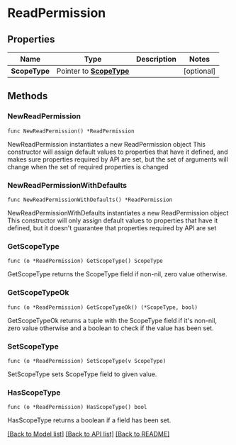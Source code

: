 # ReadPermission

## Properties

Name | Type | Description | Notes
------------ | ------------- | ------------- | -------------
**ScopeType** | Pointer to [**ScopeType**](ScopeType.md) |  | [optional] 

## Methods

### NewReadPermission

`func NewReadPermission() *ReadPermission`

NewReadPermission instantiates a new ReadPermission object
This constructor will assign default values to properties that have it defined,
and makes sure properties required by API are set, but the set of arguments
will change when the set of required properties is changed

### NewReadPermissionWithDefaults

`func NewReadPermissionWithDefaults() *ReadPermission`

NewReadPermissionWithDefaults instantiates a new ReadPermission object
This constructor will only assign default values to properties that have it defined,
but it doesn't guarantee that properties required by API are set

### GetScopeType

`func (o *ReadPermission) GetScopeType() ScopeType`

GetScopeType returns the ScopeType field if non-nil, zero value otherwise.

### GetScopeTypeOk

`func (o *ReadPermission) GetScopeTypeOk() (*ScopeType, bool)`

GetScopeTypeOk returns a tuple with the ScopeType field if it's non-nil, zero value otherwise
and a boolean to check if the value has been set.

### SetScopeType

`func (o *ReadPermission) SetScopeType(v ScopeType)`

SetScopeType sets ScopeType field to given value.

### HasScopeType

`func (o *ReadPermission) HasScopeType() bool`

HasScopeType returns a boolean if a field has been set.


[[Back to Model list]](../README.md#documentation-for-models) [[Back to API list]](../README.md#documentation-for-api-endpoints) [[Back to README]](../README.md)


